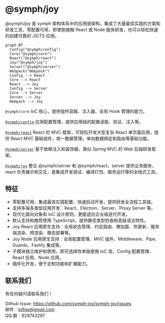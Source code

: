 # @symph/joy

@symph/joy 是 symph 架构体系中的应用层架构，集成了大量最佳实践的方案和研发工具，零配置可用，即使刚接触 React 或 Node 服务研发，也可以轻松快速的创建可靠的 JS/TS 应用。

```mermaid
graph BT
  Config("@symph/config")
  Core("@symph/core")
  React("@symph/react")
  Joy("@symph/joy")
  Server("@symph/server")
  Webpack("Webpack")
  Config --> React
  Core --> React
  React --> Joy
  Config --> Server
  Core --> Server
  Server --> Joy
  Webpack --> Joy
```

`@symph/core` IoC 核心，提供组件容器、注入器、全局 Hook 管理的能力。

[`@symph/config`](/config/start/introduce) 应用配置管理，提供应用级的配置读取、验证、注入等。

[`@symph/react`](/react/start/introduce) React 的 MVC 框架，可轻松开发大型复杂 React 单页面应用，提供 React MVC 基础组件，统一数据管理，单向数据绑定和路由等基础功能。

[`@symph/server`](/react/start/introduce) 基于依赖注入和装饰器，类似 Spring MVC 的 Web 后端研发框架。

[`@symph/joy`](/joy/start/introduce) 整合 @symph/server 和 @symph/react，server 提供业务服务，react 负责展示和交互，是集成开发调试、编译打包、服务运行等的全栈式工具。

## 特征

- 零配置可用，集成最佳实践配置，快速启动开发，提供研发全流程工具链。
- 支持多端多类型应用开发：React、Electron、Server、Proxy Server 等。
- 现代化面向对象和 IoC 设计原则，更能适应企业级迭代开发。
- 默认支持和推荐使用 TypeScript，提供静态类型检查和高级语法特性。
- Joy React 应用原生支持：全局状态管理、约定路由、懒加载、热更新、服务端渲染、预渲染、静态部署等。
- Joy Node 应用原生支持：全局配置管理、MVC 组件、Middleware、Pipe、Guards、Fastify 集成等。
- 子模块独立维护和使用，即可选择性单独使用 IoC 库，Config 配置管理、React 应用、Node 应用。
- 插件化开发，便于定制功能和扩展能力。

## 联系我们

有任何疑问请联系我们！

Github Issue: https://github.com/symph-joy/symph-joy/issues  
邮件：lnlfps@gmail.com  
QQ 群：929743297
